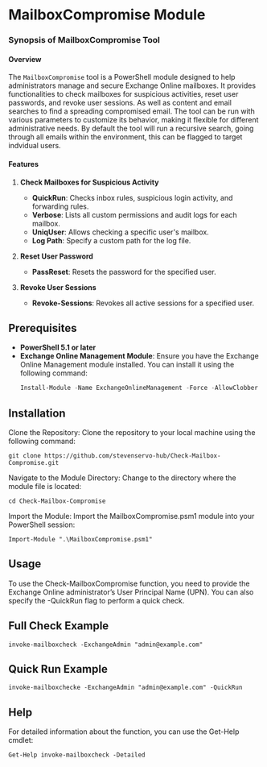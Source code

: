 # MailboxCompromise Module

### Synopsis of MailboxCompromise Tool
 
#### Overview
The `MailboxCompromise` tool is a PowerShell module designed to help administrators manage and secure Exchange Online mailboxes. It provides functionalities to check mailboxes for suspicious activities, reset user passwords, and revoke user sessions. As well as content and email searches to find a spreading compromised email. The tool can be run with various parameters to customize its behavior, making it flexible for different administrative needs. By default the tool will run a recursive search, going through all emails within the environment, this can be flagged to target indvidual users.
 
#### Features
 
1. **Check Mailboxes for Suspicious Activity**
   - **QuickRun**: Checks inbox rules, suspicious login activity, and forwarding rules.
   - **Verbose**: Lists all custom permissions and audit logs for each mailbox.
   - **UniqUser**: Allows checking a specific user's mailbox.
   - **Log Path**: Specify a custom path for the log file.
 
2. **Reset User Password**
   - **PassReset**: Resets the password for the specified user.
 
3. **Revoke User Sessions**
   - **Revoke-Sessions**: Revokes all active sessions for a specified user.


## Prerequisites

- **PowerShell 5.1 or later**
- **Exchange Online Management Module**: Ensure you have the Exchange Online Management module installed. You can install it using the following command:
  ```powershell
  Install-Module -Name ExchangeOnlineManagement -Force -AllowClobber

## Installation
Clone the Repository: Clone the repository to your local machine using the following command:

`git clone https://github.com/stevenservo-hub/Check-Mailbox-Compromise.git`

Navigate to the Module Directory: Change to the directory where the module file is located:

`cd Check-Mailbox-Compromise`

Import the Module: Import the MailboxCompromise.psm1 module into your PowerShell session:

`Import-Module ".\MailboxCompromise.psm1"`

## Usage
To use the Check-MailboxCompromise function, you need to provide the Exchange Online administrator’s User Principal Name (UPN). You can also specify the -QuickRun flag to perform a quick check.

## Full Check Example

`invoke-mailboxcheck -ExchangeAdmin "admin@example.com"`

## Quick Run Example

`invoke-mailboxchecke -ExchangeAdmin "admin@example.com" -QuickRun`

## Help
For detailed information about the function, you can use the Get-Help cmdlet:

`Get-Help invoke-mailboxcheck -Detailed`
